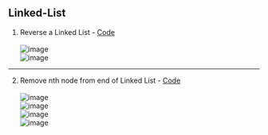 ## Linked-List 

1. Reverse a Linked List - [Code](https://github.com/abinashprabakar/Linked-List/blob/main/reverse_linked_list.c) </br>
</br> ![image](https://github.com/abinashprabakar/Linked-List/assets/89837326/1a585f1c-5c0b-4e36-bb2f-b4c5e3b7f5c8)
</br> ![image](https://github.com/abinashprabakar/Linked-List/assets/89837326/f15f7900-6943-4a21-bde1-11e3138406d8)
---
2. Remove nth node from end of Linked List - [Code]() </br>
</br> ![image](https://github.com/abinashprabakar/Linked-List/assets/89837326/6d228e9e-fada-43c1-9ee9-1a7f95e588a0)
</br> ![image](https://github.com/abinashprabakar/Linked-List/assets/89837326/67f45d67-d634-4702-916c-4d157374f08d)
</br> ![image](https://github.com/abinashprabakar/Linked-List/assets/89837326/0dc5f432-fa6b-4be4-acf2-01d8de2ae1da)
</br> ![image](https://github.com/abinashprabakar/Linked-List/assets/89837326/387da1b3-b343-4425-b0eb-5c7be5232294)

